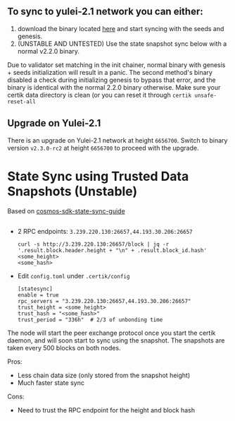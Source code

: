 ## To sync to yulei-2.1 network you can either:
 1. download the binary located [here](https://github.com/certikfoundation/testnet/raw/master/yulei-2.1/certik) and start syncing with the seeds and genesis.
 1. (UNSTABLE AND UNTESTED) Use the state snapshot sync below with a normal v2.2.0 binary. 

Due to validator set matching in the init chainer, normal binary with genesis + seeds initialization will result in a panic. The second method's binary disabled a check during initializing genesis to bypass that error, and the binary is identical with the normal 2.2.0 binary otherwise. Make sure your certik data directory is clean (or you can reset it through `certik unsafe-reset-all`

## Upgrade on Yulei-2.1

There is an upgrade on Yulei-2.1 network at height `6656700`. Switch to binary version `v2.3.0-rc2` at height `6656700` to proceed with the upgrade.

# State Sync using Trusted Data Snapshots (Unstable)

Based on [cosmos-sdk-state-sync-guide](https://blog.cosmos.network/cosmos-sdk-state-sync-guide-99e4cf43be2f)

##

 - 2 RPC endpoints: `3.239.220.130:26657,44.193.30.206:26657`
 
    ```
    curl -s http://3.239.220.130:26657/block | jq -r '.result.block.header.height + "\n" + .result.block_id.hash'
    <some_height>
    <some_hash>
    ```

 - Edit `config.toml` under `.certik/config`
 
    ```
    [statesync]
    enable = true
    rpc_servers = "3.239.220.130:26657,44.193.30.206:26657"
    trust_height = <some_height>
    trust_hash = "<some_hash>"
    trust_period = "336h"  # 2/3 of unbonding time
    ```

The node will start the peer exchange protocol once you start the certik daemon, and will soon start to sync using the snapshot.
The snapshots are taken every 500 blocks on both nodes.

Pros:
 - Less chain data size (only stored from the snapshot height)
 - Much faster state sync

Cons:
 - Need to trust the RPC endpoint for the height and block hash

